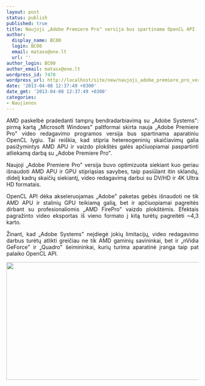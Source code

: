 ```yaml
---
layout: post
status: publish
published: true
title: Naujoji „Adobe Premiere Pro" versija bus spartinama OpenCL API
author:
  display_name: BC00
  login: BC00
  email: matasx@one.lt
  url: ''
author_login: BC00
author_email: matasx@one.lt
wordpress_id: 7478
wordpress_url: http://localhost/site/new/naujoji_adobe_premiere_pro_versija_bus_spartinama_opencl_api/
date: '2013-04-08 12:37:49 +0300'
date_gmt: '2013-04-08 12:37:49 +0300'
categories:
- Naujienos
---
```

<p style="text-align: justify;">
	AMD paskelbė pradedanti tamprų bendradarbiavimą su &bdquo;Adobe Systems&quot;: pirmą kartą &bdquo;Microsoft Windows&quot; paltformai skirta nauja &bdquo;Adobe Premiere Pro&quot; video redagavimo programos versija bus spartinama aparatiniu OpenCL lygiu. Tai rei&scaron;kia, kad stipria hetereogeninių skaičiavimų galia pasižymintys AMD APU ir vaizdo plok&scaron;tės galės apčiuopiamai paspartinti atliekamą darbą su &bdquo;Adobe Premiere Pro&quot;.</p>
<p style="text-align: justify;">
	Naujoji &bdquo;Adobe Premiere Pro&quot; versija buvo optimizuota siekiant kuo geriau i&scaron;naudoti AMD APU ir GPU stipriąsias savybes, taip pasiūlant itin sklandų, didelį kadrų skaičių siekiantį, video redagavimą darbui su DV/HD ir 4K Ultra HD formatais.</p>
<p style="text-align: justify;">
	OpenCL API dėka akseleruojamas &bdquo;Adobe&quot; paketas gebės i&scaron;naudoti ne tik AMD APU ir stalinių GPU teikiamą galią, bet ir apčiuopiamai pagreitės dirbant su profesionaliomis &bdquo;AMD FirePro&quot; vaizdo plok&scaron;tėmis. Efektais pagražinto video eksportas i&scaron; vieno formato į kitą turėtų pagreitėti ~4,3 karto.</p>
<p style="text-align: justify;">
	Žinant, kad &bdquo;Adobe Systems&quot; neįdiegė jokių limitacijų, video redagavimo darbus turėtų atlikti greičiau ne tik AMD gaminių savininkai, bet ir &bdquo;nVidia GeForce&quot; ir &bdquo;Quadro&quot; &scaron;eimininkai, kurių turima aparatinė įranga taip pat palaiko OpenCL API.</p>
<p style="text-align: justify;">
	<img alt="" src="http://technews.lt/userfiles/adobepremierepro(2).jpg" style="width: 520px; height: 308px;" /></p>
